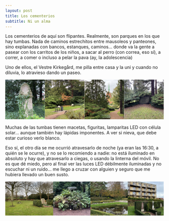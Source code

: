 ```yaml
---
layout: post
title: Los cementerios
subtitle: Ni un alma
---
```

Los cementerios de aquí son flipantes. Realmente, son parques en los que hay tumbas. Nada de caminos estrechitos entre mausoleos y panteones, sino explanadas con bancos, estanques, caminos... donde va la gente a pasear con los carritos de los niños, a sacar al perro (con correa, eso sí), a correr, a comer o incluso a pelar la pava (ay, la adolescencia)

Uno de ellos, el Vestre Kirkegård, me pilla entre casa y la uni y cuando no diluvia, lo atravieso dando un paseo. 

![Rascayú](/img/0032.JPG)

Muchas de las tumbas tienen macetas, figuritas, lamparitas LED con célula solar... aunque también hay lápidas imponentes. A ver si nieva, que debe estar curioso verlo blanco. 

Eso sí, el otro día se me ocurrió atravesarlo de noche (ya eran las 16:30, a quién se le ocurre), y no se lo recomiendo a nadie: no está iluminado en absoluto y hay que atravesarlo a ciegas, o usando la linterna del móvil. No es que dé miedo, pero al final ver las luces LED débilmente iluminadas y no escuchar ni un ruido... me llego a cruzar con alguien y seguro que me hubiera llevado un buen susto.

![Cuando mueras qué harás tú](/img/0033.JPG)
